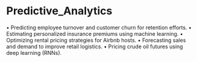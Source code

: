# Predictive_Analytics
•	Predicting employee turnover and customer churn for retention efforts.
•	Estimating personalized insurance premiums using machine learning.
•	Optimizing rental pricing strategies for Airbnb hosts.
•	Forecasting sales and demand to improve retail logistics.
•	Pricing crude oil futures using deep learning (RNNs).

